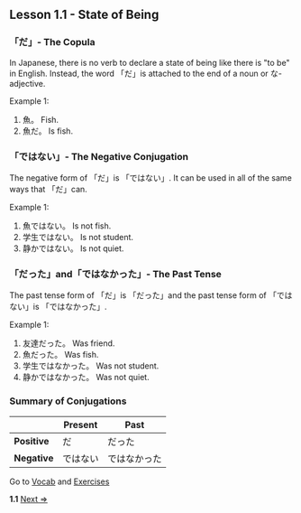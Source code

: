 ## Lesson 1.1 - State of Being

### 「だ」- The Copula

In Japanese, there is no verb to declare a state of being like there is "to be" in English. Instead, the word 「だ」is attached to the end of a noun or な-adjective.

Example 1: 
1. 魚。   Fish.
2. 魚だ。 Is fish.

### 「ではない」- The Negative Conjugation

The negative form of 「だ」is 「ではない」. It can be used in all of the same ways that 「だ」can.

Example 1:
1. 魚ではない。   Is not fish.
2. 学生ではない。 Is not student.
3. 静かではない。 Is not quiet.

### 「だった」and「ではなかった」- The Past Tense

The past tense form of 「だ」is 「だった」and the past tense form of 「ではない」is 「ではなかった」.

Example 1:
1. 友達だった。   Was friend.
2. 魚だった。   Was fish.
3. 学生ではなかった。  Was not student.
4. 静かではなかった。  Was not quiet.

### Summary of Conjugations

|            | Present | Past      |
|------------|---------|-----------|
|**Positive**|だ　　　  |だった     |
|**Negative**|ではない  |ではなかった|

Go to [Vocab](../v/1-1.md) and [Exercises](../e/1-1.md)

**1.1** [Next =>](./1-2.md)
